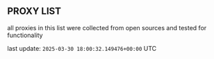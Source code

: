 ## PROXY LIST

all proxies in this list were collected from open sources and tested for functionality

last update: `2025-03-30 18:00:32.149476+00:00` UTC